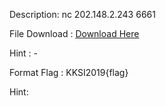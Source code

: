 Description:
nc 202.148.2.243 6661

File Download : <a href="https://drive.google.com/file/d/10OKTFPP7G319i9c8sanj0m-9kZiNibR9"> Download Here </a>

Hint : -

Format Flag : KKSI2019{flag}

Hint:
